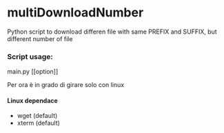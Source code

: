# multiDownloadNumber
Python script to download differen file with same PREFIX and SUFFIX, but different number of file

### Script usage:

main.py <PREFIX> <SUFFIX> <StartNum> <EndNum> [[option]]

Per ora è in grado di girare solo con linux

#### Linux dependace
- wget (default)
- xterm (default)
